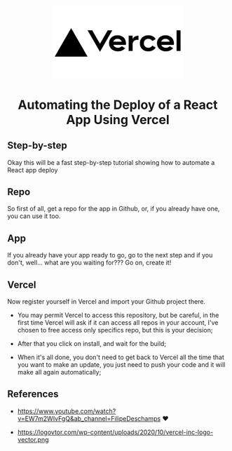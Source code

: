 <div align="center">
  <img width="300px" src="./vercel-inc-logo-vector.png" />
  <h1>Automating the Deploy of a React App Using Vercel</h1>
</div>

## Step-by-step
Okay this will be a fast step-by-step tutorial showing how to automate a React app deploy

## Repo
So first of all, get a repo for the app in Github, or, if you already have one, you can use it too.

## App
If you already have your app ready to go, go to the next step and if you don't, well... what are you waiting for??? Go on, create it!

## Vercel
Now register yourself in Vercel and import your Github project there.

* You may permit Vercel to access this repository, but be careful, in the first time Vercel will ask if it can access all repos in your account, I've chosen to free access only specifics repo, but this is your decision;

* After that you click on install, and wait for the build;

* When it's all done, you don't need to get back to Vercel all the time that you want to make an update, you just need to push your code and it will make all again automatically;


## References

* https://www.youtube.com/watch?v=EW7m2WIvFgQ&ab_channel=FilipeDeschamps :heart:

* https://logovtor.com/wp-content/uploads/2020/10/vercel-inc-logo-vector.png
